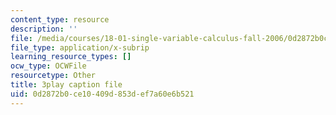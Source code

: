 ```yaml
---
content_type: resource
description: ''
file: /media/courses/18-01-single-variable-calculus-fall-2006/0d2872b0ce10409d853def7a60e6b521_60VGKnYBpbg.srt
file_type: application/x-subrip
learning_resource_types: []
ocw_type: OCWFile
resourcetype: Other
title: 3play caption file
uid: 0d2872b0-ce10-409d-853d-ef7a60e6b521
---
```

